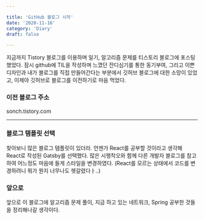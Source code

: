 ```yaml
---

title: 'GitHub 블로그 시작'
date: '2020-11-16'
category: 'Diary'
draft: false

---
```


지금까지 Tistory 블로그를 이용하며 일기, 알고리즘 문제를 티스토리 블로그에 포스팅했었다. 잠시 github에 TIL을 작성하며 느꼈던
잔디심기를 통한 동기부여, 그리고 이쁜 디자인과 내가 블로그를 직접 만들어간다는 부분에서 깃허브 블로그에 대한 소망이 있었고, 이제야 깃허브로 블로그를 이전하기로 마음 먹었다.

### 이전 블로그 주소

sonch.tistory.com

---

### 블로그 템플릿 선택

찾아보니 많은 블로그 템플릿이 있더라. 언젠가 React를 공부할 것이라고 생각해 React로 작성된 Gatsby를 선택했다. 많은 시행착오와 함께 다른 개발자 블로그를 참고하여 어느정도 마음에 들게 스타일을 변경하였다. (React를 모르는 상태에서 코드를 변경하려니 뭐가 뭔지 너무나도 헷갈렸다ㅏ..)


### 앞으로 

앞으로 이 블로그에 알고리즘 문제 풀이, 지금 하고 있는 네트워크, Spring 공부한 것들을 정리해나갈 생각이다. 